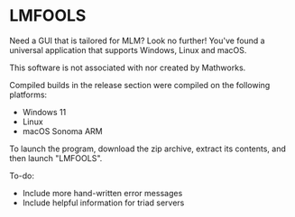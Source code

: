 # LMFOOLS
Need a GUI that is tailored for MLM? Look no further! You've found a universal application that supports Windows, Linux and macOS.

This software is not associated with nor created by Mathworks.

Compiled builds in the release section were compiled on the following platforms:
- Windows 11
- Linux
- macOS Sonoma ARM

To launch the program, download the zip archive, extract its contents, and then launch "LMFOOLS".

To-do:
- Include more hand-written error messages
- Include helpful information for triad servers
